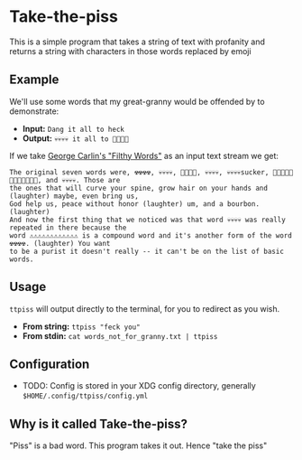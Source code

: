 # Take-the-piss

This is a simple program that takes a string of text with profanity and returns a string with characters in those words replaced by emoji

## Example

We'll use some words that my great-granny would be offended by to demonstrate:

- **Input:** `Dang it all to heck`
- **Output:** `💀💀💀💀 it all to 🤯🤯🤯🤯`

If we take [George Carlin's "Filthy Words"](https://katherinephelps.com/wp-content/uploads/2013/05/filthy-words-transcript.pdf) as an input text stream we get:

```
The original seven words were, ☢️☢️☢️☢️, 💀💀💀💀, 🚫🚫🚫🚫, 💀💀💀💀, 💀💀💀💀sucker, 🤯🤯🤯🤯🤯🤯🤯🤯🤯🤯🤯🤯, and 💀💀💀💀. Those are
the ones that will curve your spine, grow hair on your hands and (laughter) maybe, even bring us,
God help us, peace without honor (laughter) um, and a bourbon. (laughter)
And now the first thing that we noticed was that word 💀💀💀💀 was really repeated in there because the
word ⚠️⚠️⚠️⚠️⚠️⚠️⚠️⚠️⚠️⚠️⚠️⚠️ is a compound word and it's another form of the word ☢️☢️☢️☢️. (laughter) You want
to be a purist it doesn't really -- it can't be on the list of basic words.
```

## Usage

`ttpiss` will output directly to the terminal, for you to redirect as you wish.

- **From string:** `ttpiss "feck you"`
- **From stdin:** `cat words_not_for_granny.txt | ttpiss`

## Configuration

- TODO: Config is stored in your XDG config directory, generally `$HOME/.config/ttpiss/config.yml`

## Why is it called Take-the-piss?

"Piss" is a bad word. This program takes it out. Hence "take the piss"
